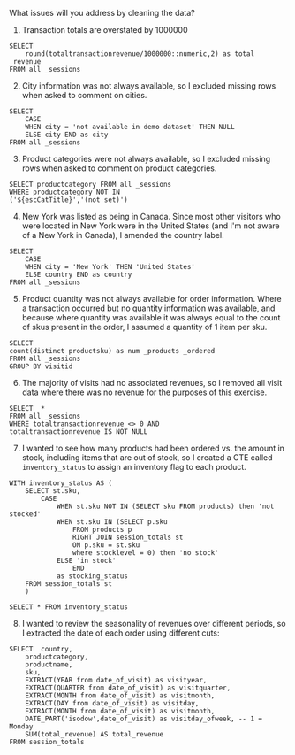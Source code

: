 What issues will you address by cleaning the data?



1. Transaction totals are overstated by 1000000

```
SELECT
	round(totaltransactionrevenue/1000000::numeric,2) as total _revenue
FROM all _sessions
```

2. City information was not always available, so I excluded missing rows when asked to comment on cities.

```
SELECT
	CASE 
	WHEN city = 'not available in demo dataset' THEN NULL
 	ELSE city END as city
FROM all _sessions
```

3. Product categories were not always available, so I excluded missing rows when asked to comment on product categories.

```
SELECT productcategory FROM all _sessions
WHERE productcategory NOT IN
('${escCatTitle}','(not set)')
```

4. New York was listed as being in Canada. Since most other visitors who were located in New York were in the United States (and I'm not aware of a New York in Canada), I amended the country label.

```
SELECT
	CASE
 	WHEN city = 'New York' THEN 'United States'
 	ELSE country END as country
FROM all _sessions
```

5. Product quantity was not always available for order information. Where a transaction occurred but no quantity information was available, and because where quantity was available it was always equal to the count of skus present in the order, I assumed a quantity of 1 item per sku.

```
SELECT 
count(distinct productsku) as num _products _ordered
FROM all _sessions
GROUP BY visitid
```

6. The majority of visits had no associated revenues, so I removed all visit data where there was no revenue for the purposes of this exercise.

```
SELECT  *
FROM all _sessions
WHERE totaltransactionrevenue <> 0 AND
totaltransactionrevenue IS NOT NULL
```

7. I wanted to see how many products had been ordered vs. the amount in stock, including items that are out of stock, so I created a CTE called `inventory_status` to assign an inventory flag to each product.

```
WITH inventory_status AS (
	SELECT st.sku,
		CASE
			WHEN st.sku NOT IN (SELECT sku FROM products) then 'not stocked'
			WHEN st.sku IN (SELECT p.sku
				FROM products p
				RIGHT JOIN session_totals st
				ON p.sku = st.sku
				where stocklevel = 0) then 'no stock'
			ELSE 'in stock'
				END
			as stocking_status
	FROM session_totals st
	)

SELECT * FROM inventory_status
```

8. I wanted to review the seasonality of revenues over different periods, so I extracted the date of each order using different cuts:

```
SELECT 	country,
	productcategory, 
	productname, 
	sku,
	EXTRACT(YEAR from date_of_visit) as visityear, 
	EXTRACT(QUARTER from date_of_visit) as visitquarter, 
	EXTRACT(MONTH from date_of_visit) as visitmonth, 
	EXTRACT(DAY from date_of_visit) as visitday, 
	EXTRACT(MONTH from date_of_visit) as visitmonth, 
	DATE_PART('isodow',date_of_visit) as visitday_ofweek, -- 1 = Monday
	SUM(total_revenue) AS total_revenue
FROM session_totals
```
